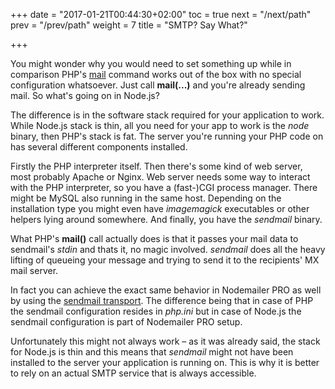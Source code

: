 +++
date = "2017-01-21T00:44:30+02:00"
toc = true
next = "/next/path"
prev = "/prev/path"
weight = 7
title = "SMTP? Say What?"

+++

You might wonder why you would need to set something up while in comparison PHP's [mail](http://php.net/manual/en/function.mail.php) command works out of the box with no special configuration whatsoever. Just call **mail(...)** and you're already sending mail. So what's going on in Node.js?

The difference is in the software stack required for your application to work. While Node.js stack is thin, all you need for your app to work is the *node* binary, then PHP's stack is fat. The server you're running your PHP code on has several different components installed.

Firstly the PHP interpreter itself. Then there's some kind of web server, most probably Apache or Nginx. Web server needs some way to interact with the PHP interpreter, so you have a (fast-)CGI process manager. There might be MySQL also running in the same host. Depending on the installation type you might even have *imagemagick* executables or other helpers lying around somewhere. And finally, you have the *sendmail* binary.

What PHP's **mail()** call actually does is that it passes your mail data to sendmail's *stdin* and thats it, no magic involved. *sendmail* does all the heavy lifting of queueing your message and trying to send it to the recipients' MX mail server.

In fact you can achieve the exact same behavior in Nodemailer PRO as well by using the [sendmail transport](/transports/sendmail/). The difference being that in case of PHP the sendmail configuration resides in *php.ini* but in case of Node.js the sendmail configuration is part of Nodemailer PRO setup.

Unfortunately this might not always work – as it was already said, the stack for Node.js is thin and this means that *sendmail* might not have been installed to the server your application is running on. This is why it is better to rely on an actual SMTP service that is always accessible.
